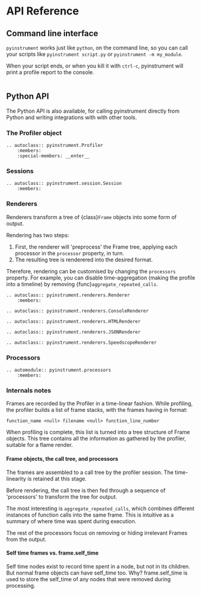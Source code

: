 # API Reference

## Command line interface

``pyinstrument`` works just like ``python``, on the command line, so you can
call your scripts like ``pyinstrument script.py`` or ``pyinstrument -m
my_module``.

When your script ends, or when you kill it with `ctrl-c`, pyinstrument will
print a profile report to the console.

```{program-output} pyinstrument --help
```

## Python API

The Python API is also available, for calling pyinstrument directly from
Python and writing integrations with with other tools.

### The Profiler object

```{eval-rst}
.. autoclass:: pyinstrument.Profiler
    :members:
    :special-members: __enter__
```

### Sessions

```{eval-rst}
.. autoclass:: pyinstrument.session.Session
    :members:
```

### Renderers

Renderers transform a tree of {class}`Frame` objects into some form of output.

Rendering has two steps:

1. First, the renderer will 'preprocess' the Frame tree, applying each processor in the ``processor`` property, in turn.
2. The resulting tree is renderered into the desired format.

Therefore, rendering can be customised by changing the ``processors`` property. For example, you can disable time-aggregation (making the profile into a timeline) by removing {func}`aggregate_repeated_calls`.

```{eval-rst}
.. autoclass:: pyinstrument.renderers.Renderer
    :members:

.. autoclass:: pyinstrument.renderers.ConsoleRenderer

.. autoclass:: pyinstrument.renderers.HTMLRenderer

.. autoclass:: pyinstrument.renderers.JSONRenderer

.. autoclass:: pyinstrument.renderers.SpeedscopeRenderer
```

### Processors

```{eval-rst}
.. automodule:: pyinstrument.processors
    :members:
```

### Internals notes

Frames are recorded by the Profiler in a time-linear fashion. While profiling,
the profiler builds a list of frame stacks, with the frames having in format:

    function_name <null> filename <null> function_line_number

When profiling is complete, this list is turned into a tree structure of
Frame objects. This tree contains all the information as gathered by the
profiler, suitable for a flame render.

#### Frame objects, the call tree, and processors

The frames are assembled to a call tree by the profiler session. The
time-linearity is retained at this stage.

Before rendering, the call tree is then fed through a sequence of 'processors'
to transform the tree for output.

The most interesting is `aggregate_repeated_calls`, which combines different
instances of function calls into the same frame. This is intuitive as a
summary of where time was spent during execution.

The rest of the processors focus on removing or hiding irrelevant Frames
from the output.

#### Self time frames vs. frame.self_time

Self time nodes exist to record time spent in a node, but not in its children.
But normal frame objects can have self_time too. Why? frame.self_time is used
to store the self_time of any nodes that were removed during processing.
